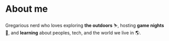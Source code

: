 # About me
Gregarious nerd who loves exploring **the outdoors** ⛷, hosting **game nights**🎲, and **learning** about peoples, tech, and the world we live in 🌎.
